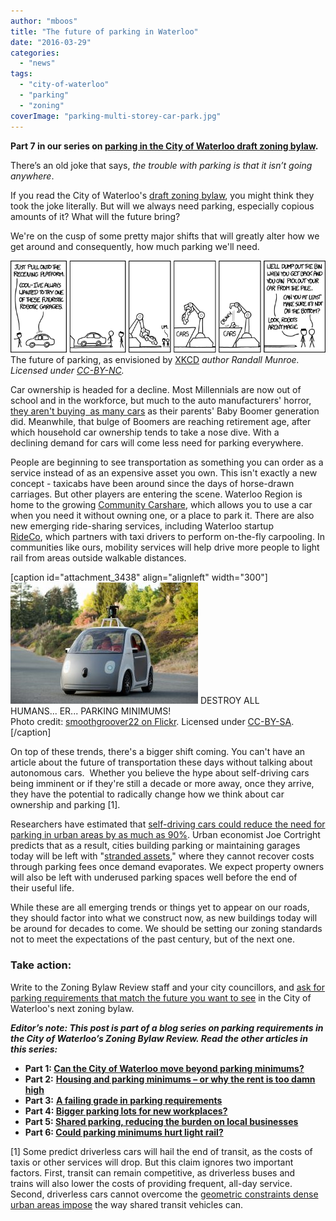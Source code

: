 ```yaml
---
author: "mboos"
title: "The future of parking in Waterloo"
date: "2016-03-29"
categories: 
  - "news"
tags: 
  - "city-of-waterloo"
  - "parking"
  - "zoning"
coverImage: "parking-multi-storey-car-park.jpg"
---
```


**Part 7 in our series on [parking in the City of Waterloo draft zoning bylaw](/blog/2016/03/20/can-the-city-of-waterloo-move-beyond-parking-minimums/).**

There’s an old joke that says, _the trouble with parking is that it isn’t going anywhere_.

If you read the City of Waterloo's [draft zoning bylaw](https://www.waterloo.ca/en/business/zoningreview.asp), you might think they took the joke literally. But will we always need parking, especially copious amounts of it? What will the future bring?

We're on the cusp of some pretty major shifts that will greatly alter how we get around and consequently, how much parking we'll need.<!--more-->

[![](/images/robotic_garage.png "The future of parking, as envisioned by XKCD author Randall Munroe. Licensed under CC-BY-NC.")](https://xkcd.com/1651/) The future of parking, as envisioned by [XKCD](https://xkcd.com/1651/)
*author Randall Munroe. Licensed under [CC-BY-NC](https://creativecommons.org/licenses/by-nc/2.5/).*

Car ownership is headed for a decline. Most Millennials are now out of school and in the workforce, but much to the auto manufacturers' horror, [they aren't buying  as many cars](https://www.theglobeandmail.com/globe-drive/news/industry-news/millennials-are-shifting-car-ownership-model-ask-toyota/article28695262/) as their parents' Baby Boomer generation did. Meanwhile, that bulge of Boomers are reaching retirement age, after which household car ownership tends to take a nose dive. With a declining demand for cars will come less need for parking everywhere.

People are beginning to see transportation as something you can order as a service instead of as an expensive asset you own. This isn't exactly a new concept - taxicabs have been around since the days of horse-drawn carriages. But other players are entering the scene. Waterloo Region is home to the growing [Community Carshare](https://communitycarshare.ca/), which allows you to use a car when you need it without owning one, or a place to park it. There are also new emerging ride-sharing services, including Waterloo startup [RideCo](https://www.rideco.com), which partners with taxi drivers to perform on-the-fly carpooling. In communities like ours, mobility services will help drive more people to light rail from areas outside walkable distances.

\[caption id="attachment\_3438" align="alignleft" width="300"\][![Google car](/images/15104006386_e92bfc87f4_k-300x194.jpg)](https://flic.kr/p/p1FYTd) DESTROY ALL HUMANS... ER... PARKING MINIMUMS!  
Photo credit: [smoothgroover22 on Flickr](https://flic.kr/p/p1FYTd). Licensed under [CC-BY-SA](https://creativecommons.org/licenses/by-sa/2.0/).\[/caption\]

On top of these trends, there's a bigger shift coming. You can't have an article about the future of transportation these days without talking about autonomous cars.  Whether you believe the hype about self-driving cars being imminent or if they're still a decade or more away, once they arrive, they have the potential to radically change how we think about car ownership and parking \[1\].

Researchers have estimated that [self-driving cars could reduce the need for parking in urban areas by as much as 90%](https://www.caee.utexas.edu/prof/kockelman/public_html/TRB15SAVsinAustin.pdf). Urban economist Joe Cortright predicts that as a result, cities building parking or maintaining garages today will be left with "[stranded assets](https://cityobservatory.org/its-time-for-a-big-short-in-parking/)," where they cannot recover costs through parking fees once demand evaporates. We expect property owners will also be left with underused parking spaces well before the end of their useful life.

While these are all emerging trends or things yet to appear on our roads, they should factor into what we construct now, as new buildings today will be around for decades to come. We should be setting our zoning standards not to meet the expectations of the past century, but of the next one.

### Take action:

Write to the Zoning Bylaw Review staff and your city councillors, and [ask for parking requirements that match the future you want to see](https://contact.tritag.ca/parking/) in the City of Waterloo's next zoning bylaw.

**_Editor’s note: This post is part of a blog series on parking requirements in the City of Waterloo’s Zoning Bylaw Review. Read the other articles in this series:_**

- ****Part 1:** [**Can the City of Waterloo move beyond parking minimums?**](/blog/2016/03/20/can-the-city-of-waterloo-move-beyond-parking-minimums/)**
- **Part 2:** [**Housing and parking minimums – or why the rent is too damn high**](/blog/2016/03/21/housing-and-parking-minimums-or-why-the-rent-is-too-damn-high/)
- **Part 3:** **[A failing grade in parking requirements](/blog/2016/03/22/a-failing-grade-in-parking-requirements/)**
- **Part 4: [Bigger parking lots for new workplaces?](/blog/2016/03/23/bigger-parking-lots-for-new-workplaces/)**
- **Part 5: [Shared parking, reducing the burden on local businesses](/blog/2016/03/24/shared-parking-reducing-the-burden-on-local-businesses/)**
- **Part 6: [Could parking minimums hurt light rail?](/blog/2016/03/28/could-parking-minimums-hurt-light-rail/)**

\[1\] Some predict driverless cars will hail the end of transit, as the costs of taxis or other services will drop. But this claim ignores two important factors. First, transit can remain competitive, as driverless buses and trains will also lower the costs of providing frequent, all-day service. Second, driverless cars cannot overcome the [geometric constraints dense urban areas impose](https://www.washingtonpost.com/news/in-theory/wp/2016/03/02/buses-and-trains-thats-what-will-solve-congestion/) the way shared transit vehicles can.
